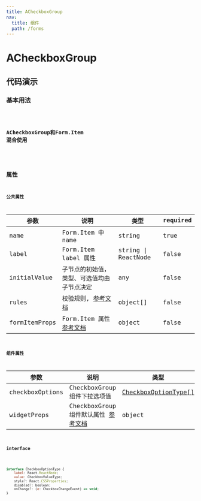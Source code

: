 ```yaml
---
title: ACheckboxGroup
nav:
  title: 组件
  path: /forms
---
```


# ACheckboxGroup

## 代码演示

### 基本用法

<code src="./demo/demo1.tsx" />


### ACheckboxGroup和Form.Item 混合使用

<code src="./demo/demo2.tsx" />

## 属性

### 公共属性

| 参数                  | 说明                                                                                                                                  | 类型                | required |
| --------------------- | ------------------------------------------------------------------------------------------------------------------------------------- | ------------------- | -------- |
| name                  | Form.Item 中 name                                                                                                                            | string              | true     |
| label                 | Form.Item label 属性                                                                                                                  | string \| ReactNode | false    |
| initialValue          | 子节点的初始值，类型、可选值均由子节点决定                                                                                            | any                 | false    |
| rules                 | 校验规则, [参考文档](https://ant.design/components/form-cn/#Rule)                                     | object[]            | false    |
| formItemProps         | Form.Item 属性[参考文档](https://ant.design/components/form-cn/#Form.Item)                                                            | object              | false    |

### 组件属性

| 参数          | 说明                  | 类型                                                                                           | required |
| ------------- | --------------------- | ---------------------------------------------------------------------------------------------- | -------- |
| checkboxOptions | CheckboxGroup 组件下拉选项值 | [CheckboxOptionType[]](#interface) | true |
| widgetProps | CheckboxGroup 组件默认属性 [参考文档](https://ant.design/components/checkbox-cn/#API) | object | false |


### interface

```javascript

interface CheckboxOptionType {
    label: React.ReactNode;
    value: CheckboxValueType;
    style?: React.CSSProperties;
    disabled?: boolean;
    onChange?: (e: CheckboxChangeEvent) => void;
}

```
